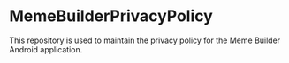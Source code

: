 # MemeBuilderPrivacyPolicy
This repository is used to maintain the privacy policy for the Meme Builder Android application.
